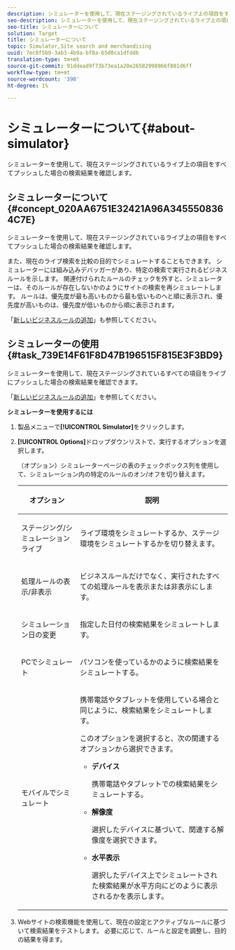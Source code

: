 ```yaml
---
description: シミュレーターを使用して、現在ステージングされているライブ上の項目をすべてプッシュした場合の検索結果を確認します。
seo-description: シミュレーターを使用して、現在ステージングされているライブ上の項目をすべてプッシュした場合の検索結果を確認します。
seo-title: シミュレーターについて
solution: Target
title: シミュレーターについて
topic: Simulator,Site search and merchandising
uuid: 7ec8f5b9-3ab3-4b9a-bf8a-65d0ca1dfddb
translation-type: tm+mt
source-git-commit: 91ddead9f73b73ea1a20e26582998966f801d6ff
workflow-type: tm+mt
source-wordcount: '398'
ht-degree: 1%

---
```



# シミュレーターについて{#about-simulator}

シミュレーターを使用して、現在ステージングされているライブ上の項目をすべてプッシュした場合の検索結果を確認します。

## シミュレーターについて{#concept_020AA6751E32421A96A3455508364C7E}

シミュレーターを使用して、現在ステージングされているライブ上の項目をすべてプッシュした場合の検索結果を確認します。

また、現在のライブ検索を比較の目的でシミュレートすることもできます。 シミュレーターには組み込みデバッガーがあり、特定の検索で実行されるビジネスルールを示します。 関連付けられたルールのチェックを外すと、シミュレーターは、そのルールが存在しないかのようにサイトの検索を再シミュレートします。 ルールは、優先度が最も高いものから最も低いものへと順に表示され、優先度が高いものは、優先度が低いものから順に表示されます。

「[新しいビジネスルールの追加](c-about-rules-menu/c-about-business-rules.md#task_BD3B31ED48BB4B1B8F1DCD3BFA2528E7)」も参照してください。

## シミュレーターの使用{#task_739E14F61F8D47B196515F815E3F3BD9}

シミュレーターを使用して、現在ステージングされているすべての項目をライブにプッシュした場合の検索結果を確認できます。

「[新しいビジネスルールの追加](c-about-rules-menu/c-about-business-rules.md#task_BD3B31ED48BB4B1B8F1DCD3BFA2528E7)」を参照してください。

**シミュレーターを使用するには**

1. 製品メニューで&#x200B;**[!UICONTROL Simulator]**&#x200B;をクリックします。
1. **[!UICONTROL Options]**&#x200B;ドロップダウンリストで、実行するオプションを選択します。

   <!-- 
   
   r_simulator_page_options.xml
   
   -->

   （オプション）シミュレーターページの表のチェックボックス列を使用して、シミュレーション内の特定のルールのオン/オフを切り替えます。

   <table> 
    <thead> 
      <tr> 
      <th colname="col1" class="entry"> <p>オプション </p> </th> 
      <th colname="col2" class="entry"> <p>説明 </p> </th> 
      </tr> 
    </thead>
    <tbody> 
      <tr> 
      <td colname="col1"> <p><span class="uicontrol">ステージング/シミュレーションライブ</span> </p> </td> 
      <td colname="col2"> <p>ライブ環境をシミュレートするか、ステージ環境をシミュレートするかを切り替えます。 </p> </td> 
      </tr> 
      <tr> 
      <td colname="col1"> <p><span class="uicontrol">処理ルールの表示/非表示</span> </p> </td> 
      <td colname="col2"> <p>ビジネスルールだけでなく、実行されたすべての処理ルールを表示または非表示にします。 </p> </td> 
      </tr> 
      <tr> 
      <td colname="col1"> <p><span class="uicontrol">シミュレーション日の変更</span> </p> </td> 
      <td colname="col2"> <p>指定した日付の検索結果をシミュレートします。 </p> </td> 
      </tr> 
      <tr> 
      <td colname="col1"> <p><span class="uicontrol">PCでシミュレート</span> </p> </td> 
      <td colname="col2"> <p>パソコンを使っているかのように検索結果をシミュレートする。 </p> </td> 
      </tr> 
      <tr> 
      <td colname="col1"> <p><span class="uicontrol">モバイルでシミュレート</span> </p> </td> 
      <td colname="col2"> <p>携帯電話やタブレットを使用している場合と同じように、検索結果をシミュレートします。 </p> <p>このオプションを選択すると、次の関連するオプションから選択できます。 </p> 
        <ul id="ul_2A9901418212486A8EE67A78CB99CBE4"> 
        <li id="li_B210E954DF0D44C397718112C72C2103"> <b><span class="uicontrol">デバイス</span></b> <p>携帯電話やタブレットでの検索結果をシミュレートする。 </p> </li> 
        <li id="li_90B64EAA0B57446A90CE22172E703594"> <b><span class="uicontrol">解像度</span></b> <p>選択したデバイスに基づいて、関連する解像度を選択できます。 </p> </li> 
        <li id="li_042AF9FA3FA846EDB48F7296DB361515"> <b><span class="uicontrol">水平表示</span></b> <p>選択したデバイス上でシミュレートされた検索結果が水平方向にどのように表示されるかを表示します。 </p> </li> 
        </ul> </td> 
      </tr> 
    </tbody> 
    </table>

1. Webサイトの検索機能を使用して、現在の設定とアクティブなルールに基づいて検索結果をテストします。 必要に応じて、ルールと設定を調整し、目的の結果を得ます。
